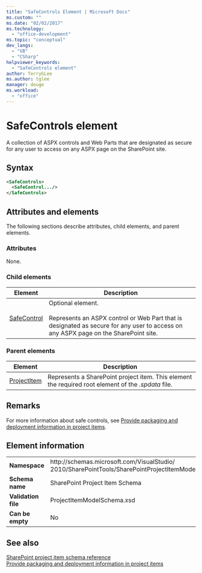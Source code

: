 ```yaml
---
title: "SafeControls Element | Microsoft Docs"
ms.custom: ""
ms.date: "02/02/2017"
ms.technology: 
  - "office-development"
ms.topic: "conceptual"
dev_langs: 
  - "VB"
  - "CSharp"
helpviewer_keywords: 
  - "SafeControls element"
author: TerryGLee
ms.author: tglee
manager: douge
ms.workload: 
  - "office"
---
```

# SafeControls element
  A collection of ASPX controls and Web Parts that are designated as secure for any user to access on any ASPX page on the SharePoint site.  
  
## Syntax  
  
```xml  
<SafeControls>  
  <SafeControl.../>  
</SafeControls>  
```  
  
## Attributes and elements
 The following sections describe attributes, child elements, and parent elements.  
  
### Attributes  
 None.  
  
### Child elements
  
|Element|Description|  
|-------------|-----------------|  
|[SafeControl](../sharepoint/safecontrol-element.md)|Optional element.<br /><br /> Represents an ASPX control or Web Part that is designated as secure for any user to access on any ASPX page on the SharePoint site.|  
  
### Parent elements
  
|Element|Description|  
|-------------|-----------------|  
|[ProjectItem](../sharepoint/projectitem-element.md)|Represents a SharePoint project item. This element the required root element of the *.spdata* file.|  
  
## Remarks  
 For more information about safe controls, see [Provide packaging and deployment information in project items](../sharepoint/providing-packaging-and-deployment-information-in-project-items.md).  
  
## Element information
  
|||  
|-|-|  
|**Namespace**|http<nolink>://schemas.microsoft.com/VisualStudio/<br>2010/SharePointTools/SharePointProjectItemModel|  
|**Schema name**|SharePoint Project Item Schema|  
|**Validation file**|ProjectItemModelSchema.xsd|  
|**Can be empty**|No|  
  
## See also
 [SharePoint project item schema reference](../sharepoint/sharepoint-project-item-schema-reference.md)   
 [Provide packaging and deployment information in project items](../sharepoint/providing-packaging-and-deployment-information-in-project-items.md)  
  
